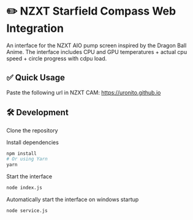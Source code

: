 # ✏️ NZXT Starfield Compass Web Integration

<div align="center">



</div>

An interface for the NZXT AIO pump screen inspired by the Dragon Ball Anime. The interface includes CPU and GPU temperatures + actual cpu speed + circle progress with cdpu load.

## ✅ Quick Usage
Paste the following url in NZXT CAM: https://uronito.github.io

## 🛠 Development

Clone the repository


Install dependencies

```zsh
npm install
# Or using Yarn
yarn
```

Start the interface

```zsh
node index.js
```

Automatically start the interface on windows startup

```zsh
node service.js
```
